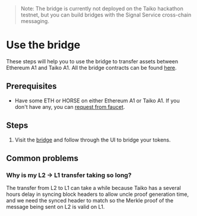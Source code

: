 > Note: The bridge is currently not deployed on the Taiko hackathon testnet, but you can build bridges with the Signal Service cross-chain messaging.

# Use the bridge

These steps will help you to use the bridge to transfer assets between Ethereum A1 and Taiko A1. All the bridge contracts can be found [here](/docs/reference/contract-addresses).

## Prerequisites

- Have some ETH or HORSE on either Ethereum A1 or Taiko A1. If you don't have any, you can [request from faucet](/docs/guides/request-from-faucet).

## Steps

1. Visit the [bridge](https://bridge.a1.taiko.xyz/) and follow through the UI to bridge your tokens.

## Common problems

### Why is my L2 -> L1 transfer taking so long?

The transfer from L2 to L1 can take a while because Taiko has a several hours delay in syncing block headers to allow uncle proof generation time, and we need the synced header to match so the Merkle proof of the message being sent on L2 is valid on L1.
